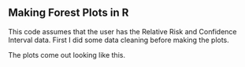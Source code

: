 ## Making Forest Plots in R
This code assumes that the user has the Relative Risk and Confidence Interval data. First I did some data cleaning before making the plots. 

The plots come out looking like this. 

